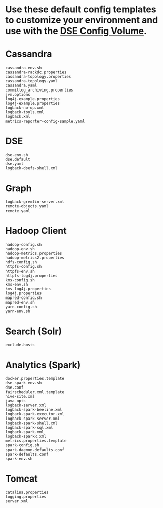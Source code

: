 # Use these default config templates to customize your environment and use with the [DSE Config Volume](https://docs.datastax.com/en/docker/doc/docker/docker60/dockerDSEVolumes.html).  


# Cassandra

```
cassandra-env.sh
cassandra-rackdc.properties
cassandra-topology.properties
cassandra-topology.yaml
cassandra.yaml
commitlog_archiving.properties
jvm.options
log4j-example.properties
log4j-example.properties
logback-no-op.xml
logback-tools.xml
logback.xml
metrics-reporter-config-sample.yaml
```

# DSE

```
dse-env.sh
dse.default
dse.yaml
logback-dsefs-shell.xml
```

# Graph

```
logback-gremlin-server.xml
remote-objects.yaml
remote.yaml
```

# Hadoop Client

```
hadoop-config.sh
hadoop-env.sh
hadoop-metrics.properties
hadoop-metrics2.properties
hdfs-config.sh
httpfs-config.sh
httpfs-env.sh
httpfs-log4j.properties
kms-config.sh
kms-env.sh
kms-log4j.properties
log4j.properties
mapred-config.sh
mapred-env.sh
yarn-config.sh
yarn-env.sh
```

# Search (Solr)

```
exclude.hosts
```

# Analytics (Spark)

```
docker.properties.template
dse-spark-env.sh
dse.conf
fairscheduler.xml.template
hive-site.xml
java-opts
logback-server.xml
logback-spark-beeline.xml
logback-spark-executor.xml
logback-spark-server.xml
logback-spark-shell.xml
logback-spark-sql.xml
logback-spark.xml
logback-sparkR.xml
metrics.properties.template
spark-config.sh
spark-daemon-defaults.conf
spark-defaults.conf
spark-env.sh
```

# Tomcat

```
catalina.properties
logging.properties
server.xml
```
